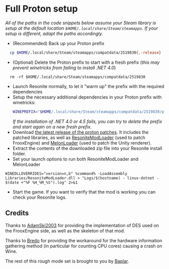 # Full Proton setup

_All of the paths in the code snippets below assume your Steam library is setup at the default location `$HOME/.local/share/Steam/steamapps`. If your setup is different, adapt the paths accordingly._

- (Recommended) Back up your Proton prefix
```sh
  cp $HOME/.local/share/Steam/steamapps/compatdata/2519830{,-release}
```
- (Optional) Delete the Proton prefix to start with a fresh prefix
  (_this may prevent winetricks from failing to install .NET 4.0_)
```
  rm -rf $HOME/.local/share/Steam/steamapps/compatdata/2519830
```
- Launch Resonite normally, to let it "warm up" the prefix with the required dependencies
- Setup the necessary additional dependencies in your Proton prefix with winetricks:
  ```sh
  WINEPREFIX="$HOME/.local/share/Steam/steamapps/compatdata/2519830/pfx" winetricks dxvk winhttp vcrun2022 dotnet48 dotnetdesktop9
  ```
  _If the installation of .NET 4.0 or 4.5 fails, you can try to delete the prefix and start again on a new fresh prefix._
- Download [the latest release of the proton patches](https://github.com/Baplar/ResoniteLinuxSplitteningPatches/releases/download/v0.1.3/FullProtonPatches.zip).
  It includes the patched libraries, as well as [ResoniteModLoader](https://github.com/resonite-modding-group/ResoniteModLoader/releases) (used to patch FrooxEngine) and [MelonLoader](https://melonwiki.xyz/) (used to patch the Unity renderer).
- Extract the contents of the downloaded zip file into your Resonite install folder.
- Set your launch options to run both ResoniteModLoader and MelonLoader
```
WINEDLLOVERRIDES="version=n,b" %command% -LoadAssembly Libraries/ResoniteModLoader.dll > "Logs/$(hostname) - linux-dotnet - $(date +"%F %H_%M_%S").log" 2>&1
```
- Start the game. If you want to verify that the mod is working you can check your Resonite logs.

## Credits

Thanks to [AdamSki2003](https://git.adamski2003.lol/adam/ResoniteDESFix)
for providing the implementation of DES used on the FrooxEngine side,
as well as the skeleton of that mod.

Thanks to [Bredo](https://github.com/bredo228/Hardware.Info)
for providing the workaround for the hardware information gathering method
(in particular for counting CPU cores) causing a crash on Wine.

The rest of this rough mode set is brought to you by [Baplar](https://github.com/baplar).
